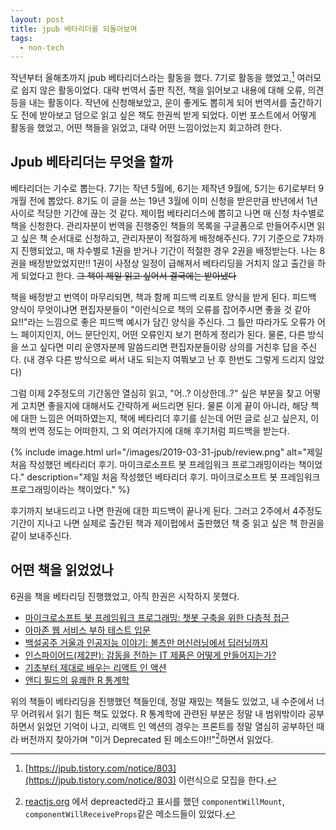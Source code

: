 ```yaml
---
layout: post
title: jpub 베타리더를 되돌아보며
tags:
  - non-tech
---
```


작년부터 올해초까지 jpub 베타리더스라는 활동을 했다. 7기로 활동을 했었고,[^7-jpub] 여러모로 쉽지 않은 활동이었다. 대략 번역서 출판 직전, 책을 읽어보고 내용에 대해 오류, 의견 등을 내는 활동이다. 작년에 신청해보았고, 운이 좋게도 뽑히게 되어 번역서를 출간하기도 전에 받아보고 덤으로 읽고 싶은 책도 한권씩 받게 되었다. 이번 포스트에서 어떻게 활동을 했었고, 어떤 책들을 읽었고, 대략 어떤 느낌이었는지 회고하려 한다.

## Jpub 베타리더는 무엇을 할까

베타리더는 기수로 뽑는다. 7기는 작년 5월에, 6기는 제작년 9월에, 5기는 6기로부터 9개월 전에 뽑았다. 8기도 이 글을 쓰는 19년 3월에 이미 신청을 받은만큼 반년에서 1년 사이로 적당한 기간에 끊는 것 같다. 제이펍 베타리더스에 뽑히고 나면 매 신청 차수별로 책을 신청한다. 관리자분이 번역을 진행중인 책들의 목록을 구글폼으로 만들어주시면 읽고 싶은 책 순서대로 신청하고, 관리자분이 적절하게 배정해주신다. 7기 기준으로 7차까지 진행되었고, 매 차수별로 1권을 받거나 기간이 적절한 경우 2권을 배정받는다. 나는 8권을 배정받았었지만!! 1권이 사정상 일정이 급해져서 베타리딩을 거치지 않고 출간을 하게 되었다고 한다. ~~그 책이 제일 읽고 싶어서 결국에는 받아냈다~~

책을 배정받고 번역이 마무리되면, 책과 함께 피드백 리포트 양식을 받게 된다. 피드백 양식이 무엇이냐면 편집자분들이 "이런식으로 책의 오류를 잡어주시면 좋을 것 같아요!!"라는 느낌으로 좋은 피드백 예시가 담긴 양식을 주신다. 그 틀만 따라가도 오류가 어느 페이지인지, 어느 문단인지, 어떤 오류인지 보기 편하게 정리가 된다. 물론, 다른 방식을 쓰고 싶다면 미리 운영자분께 말씀드리면 편집자분들이랑 상의를 거친후 답을 주신다. (내 경우 다른 방식으로 써서 내도 되는지 여쭤보고 난 후 한번도 그렇게 드리지 않았다)

그럼 이제 2주정도의 기간동안 열심히 읽고, "어..? 이상한데..?" 싶은 부분을 찾고 어떻게 고치면 좋을지에 대해서도 간략하게 써드리면 된다. 물론 이게 끝이 아니라, 해당 책에 대한 느낌은 어떠하였는지, 책에 베타리더 후기를 싣는데 어떤 글로 싣고 싶은지, 이 책의 번역 정도는 어떠한지, 그 외 여러가지에 대해 후기처럼 피드백을 받는다.

{% include image.html url="/images/2019-03-31-jpub/review.png" alt="제일 처음 작성했던 베타리더 후기. 마이크로소프트 봇 프레임워크 프로그래밍이라는 책이었다." description="제일 처음 작성했던 베타리더 후기. 마이크로소프트 봇 프레임워크 프로그래밍이라는 책이었다." %}

후기까지 보내드리고 나면 한권에 대한 피드백이 끝나게 된다. 그러고 2주에서 4주정도 기간이 지나고 나면 실제로 출간된 책과 제이펍에서 출판했던 책 중 읽고 싶은 책 한권을 같이 보내주신다.

## 어떤 책을 읽었었나

6권을 책을 베타리딩 진행했었고, 아직 한권은 시작하지 못했다.

* [마이크로소프트 봇 프레임워크 프로그래밍: 챗봇 구축을 위한 다층적 접근](https://jpub.tistory.com/832)
* [아마존 웹 서비스 부하 테스트 입문](https://jpub.tistory.com/841)
* [백설공주 거울과 인공지능 이야기: 볼츠만 머신러닝에서 딥러닝까지](https://jpub.tistory.com/858)
* [인스파이어드(제2판): 감동을 전하는 IT 제품은 어떻게 만들어지는가?](https://jpub.tistory.com/885)
* [기초부터 제대로 배우는 리액트 인 액션](https://jpub.tistory.com/893)
* [앤디 필드의 유쾌한 R 통계학](https://jpub.tistory.com/903)

위의 책들이 베타리딩을 진행했던 책들인데, 정말 재밌는 책들도 있었고, 내 수준에서 너무 어려워서 읽기 힘든 책도 있었다. R 통계학에 관련된 부분은 정말 내 범위밖이라 공부하면서 읽었던 기억이 나고, 리액트 인 액션의 경우는 프론트를 정말 열심히 공부하던 때라 버전까지 찾아가며 "이거 Deprecated 된 메소드야!!"[^react-in-action]하면서 읽었다.

[^7-jpub]: [https://jpub.tistory.com/notice/803](https://jpub.tistory.com/notice/803) 이런식으로 모집을 한다.
[^react-in-action]: [reactjs.org](https://reactjs.org) 에서 depreacted라고 표시를 했던 `componentWillMount`, `componentWillReceiveProps`같은 메소드들이 있었다.
